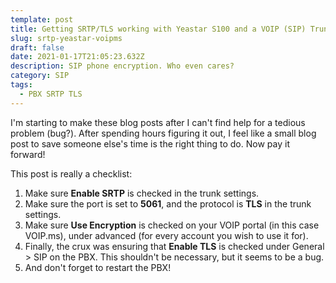 ```yaml
---
template: post
title: Getting SRTP/TLS working with Yeastar S100 and a VOIP (SIP) Trunk
slug: srtp-yeastar-voipms
draft: false
date: 2021-01-17T21:05:23.632Z
description: SIP phone encryption. Who even cares?
category: SIP
tags:
  - PBX SRTP TLS
---
```

I'm starting to make these blog posts after I can't find help for a tedious problem (bug?). After spending hours figuring it out, I feel like a small blog post to save someone else's time is the right thing to do. Now pay it forward!

This post is really a checklist:

1. Make sure **Enable SRTP** is checked in the trunk settings.
2. Make sure the port is set to **5061**, and the protocol is **TLS** in the trunk settings.
3. Make sure **Use Encryption** is checked on your VOIP portal (in this case VOIP.ms), under advanced (for every account you wish to use it for).
4. Finally, the crux was ensuring that **Enable TLS** is checked under General > SIP on the PBX. This shouldn't be necessary, but it seems to be a bug.
5. And don't forget to restart the PBX!
